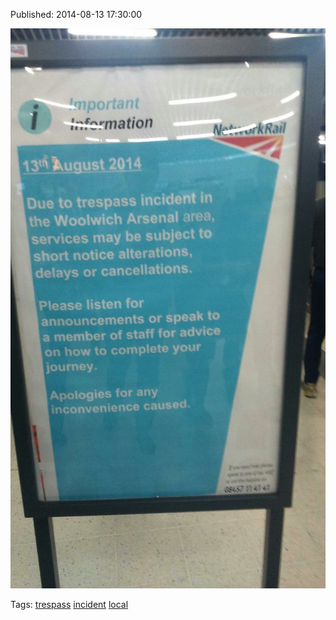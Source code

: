 


Published: 2014-08-13 17:30:00

![](94643702047-0.jpg)

Tags: [trespass](tag-trespass.md) [incident](tag-incident.md) [local](tag-local.md)
